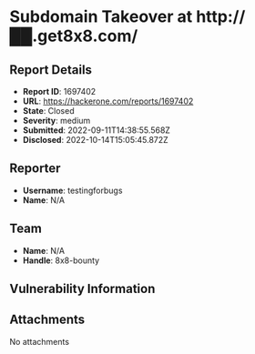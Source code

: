 # Subdomain Takeover at http://██.get8x8.com/

## Report Details
- **Report ID**: 1697402
- **URL**: https://hackerone.com/reports/1697402
- **State**: Closed
- **Severity**: medium
- **Submitted**: 2022-09-11T14:38:55.568Z
- **Disclosed**: 2022-10-14T15:05:45.872Z

## Reporter
- **Username**: testingforbugs
- **Name**: N/A

## Team
- **Name**: N/A
- **Handle**: 8x8-bounty

## Vulnerability Information


## Attachments
No attachments

